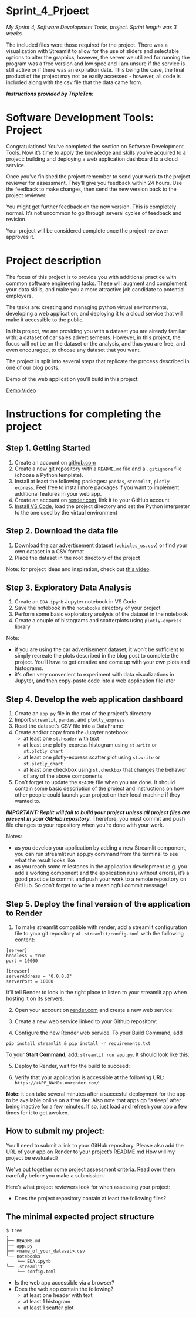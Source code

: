 # Sprint_4_Prjoect

*My Sprint 4, Software Devolopment Tools, project. Sprint length was 3 weeks.*

The included files were those required for the project. There was a visualization with Streamlit to allow for the use of sliders and selectable options to alter the graphics, however, the server we utilized for running the program was a free version and low spec and I am unsure if the service is still active or if there was an expiration date. This being the case, the final product of the project may not be easily accessed - however, all code is included along with the csv file that the data came from.

***Instructions provided by TripleTen:***

# Software Development Tools: Project

Congratulations! You’ve completed the section on Software Development Tools. Now it’s time to apply the knowledge and skills you’ve acquired to a project: building and deploying a web application dashboard to a cloud service.

Once you’ve finished the project remember to send your work to the project reviewer for assessment. They’ll give you feedback within 24 hours. Use the feedback to make changes, then send the new version back to the project reviewer.

You might get further feedback on the new version. This is completely normal. It’s not uncommon to go through several cycles of feedback and revision.

Your project will be considered complete once the project reviewer approves it.

# Project description

The focus of this project is to provide you with additional practice with common software engineering tasks. These will augment and complement your data skills, and make you a more attractive job candidate to potential employers.

The tasks are: creating and managing python virtual environments, developing a web application, and deploying it to a cloud service that will make it accessible to the public.

In this project, we are providing you with a dataset you are already familiar with: a dataset of car sales advertisements. However, in this project, the focus will not be on the dataset or the analysis, and thus you are free, and even encouraged, to choose any dataset that you want.

The project is split into several steps that replicate the process described in one of our blog posts.

Demo of the web application you’ll build in this project:

[Demo Video](https://www.youtube.com/watch?v=bna15Zj6jUI)

# Instructions for completing the project

## Step 1. Getting Started
1. Create an account on [github.com](github.com)
2. Create a new git repository with a `README.md` file and a `.gitignore` file (choose a Python template).
3. Install at least the following packages: `pandas`, `streamlit`, `plotly-express`. Feel free to install more packages if you want to implement additional features in your web app.
4. Create an account on [render.com](render.com), link it to your GitHub account
5. [Install VS Code](https://code.visualstudio.com/download), load the project directory and set the Python interpreter to the one used by the virtual environment

## Step 2. Download the data file
1. [Download the car advertisement dataset](https://drive.google.com/file/d/12Vuz37lr86c6mxMj2Y1vOpQBYww0CH7c/view) (`vehicles_us.csv`) or find your own dataset in a CSV format
2. Place the dataset in the root directory of the project

Note: for project ideas and inspiration, check out [this video](https://www.youtube.com/watch?v=JwSS70SZdyM).

## Step 3. Exploratory Data Analysis
1. Create an `EDA.ipynb` Jupyter notebook in VS Code
2. Save the notebook in the `notebooks` directory of your project
3. Perform some basic exploratory analysis of the dataset in the notebook
4. Create a couple of histograms and scatterplots using `plotly-express` library

Note:
- if you are using the car advertisement dataset, it won’t be sufficient to simply recreate the plots described in the blog post to complete the project. You’ll have to get creative and come up with your own plots and histograms.
- it’s often very convenient to experiment with data visualizations in Jupyter, and then copy-paste code into a web application file later

## Step 4. Develop the web application dashboard
1. Create an `app.py` file in the root of the project’s directory
2. Import `streamlit`, `pandas`, and `plotly_express`
3. Read the dataset’s CSV file into a DataFrame
4. Create and/or copy from the Jupyter notebook:
    - at least one `st.header` with text
    - at least one plotly-express histogram using `st.write` or `st.plotly_chart`
    - at least one plotly-express scatter plot using `st.write` or `st.plotly_chart`
    - at least one checkbox using `st.checkbox` that changes the behavior of any of the above components
5. Don’t forget to update the `README` file when you are done. It should contain some basic description of the project and instructions on how other people could launch your project on their local machine if they wanted to.

***IMPORTANT: Replit will fail to build your project unless all project files are present in your GitHub repository.*** Therefore, you must commit and push file changes to your repository when you’re done with your work.

Notes:
- as you develop your application by adding a new Streamlit component, you can run streamlit run app.py command from the terminal to see what the result looks like
- as you reach some milestones in the application development (e.g. you add a working component and the application runs without errors), it’s a good practice to commit and push your work to a remote repository on GitHub. So don’t forget to write a meaningful commit message!

## Step 5. Deploy the final version of the application to Render

1. To make streamlit compatible with render, add a streamlit configuration file to your git repository at `.streamlit/config.toml` with the following content:

```
[server]
headless = true
port = 10000

[browser]
serverAddress = "0.0.0.0"
serverPort = 10000 
```

It’ll tell Render to look in the right place to listen to your streamlit app when hosting it on its servers.

2. Open your account on [render.com](render.com) and create a new web service:

3. Create a new web service linked to your Github repository:

4. Configure the new Render web service. To your Build Command, add

```
pip install streamlit & pip install -r requirements.txt 
```

To your **Start Command**, add: `streamlit run app.py`. It should look like this:

5. Deploy to Render, wait for the build to succeed:

6. Verify that your application is accessible at the following URL: `https://<APP_NAME>.onrender.com/`

**Note:** it can take several minutes after a succesful deployment for the app to be available online on a free tier. Also note that apps go “asleep” after being inactive for a few minutes. If so, just load and refresh your app a few times for it to get awoken.

## How to submit my project:

You’ll need to submit a link to your GitHub repository. Please also add the URL of your app on Render to your project’s README.md
How will my project be evaluated?

We've put together some project assessment criteria. Read over them carefully before you make a submission.

Here’s what project reviewers look for when assessing your project:
- Does the project repository contain at least the following files?

## The minimal expected project structure

```
$ tree
.
├── README.md
├── app.py
├── <name_of_your_dataset>.csv
└── notebooks
    └── EDA.ipynb
└── .streamlit
    └── config.toml 
```

- Is the web app accessible via a browser?
- Does the web app contain the following?
    - at least one header with text
    - at least 1 histogram
    - at least 1 scatter plot
